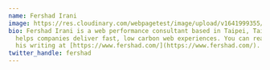 ```yaml
---
name: Fershad Irani
image: https://res.cloudinary.com/webpagetest/image/upload/v1641999355/fershad-headshot_xvt9pu.jpg
bio: Fershad Irani is a web performance consultant based in Taipei, Taiwan. He
  helps companies deliver fast, low carbon web experiences. You can read more of
  his writing at [https://www.fershad.com/](https://www.fershad.com/).
twitter_handle: fershad
---
```

